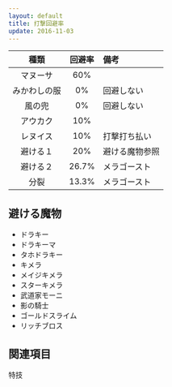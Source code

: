 ```yaml
---
layout: default
title: 打撃回避率
update: 2016-11-03
---
```



| 種類 | 回避率 | 備考 |
|:----:|:------:|:-----|
| マヌーサ | 60% |
| みかわしの服 | 0% | 回避しない |
| 風の兜 | 0% | 回避しない
| アウカク | 10% |
| レヌイス | 10% | 打撃打ち払い |
| 避ける１ | 20% | 避ける魔物参照 |
| 避ける２ | 26.7% | メラゴースト |
| 分裂     | 13.3% | メラゴースト |


## 避ける魔物

* ドラキー
* ドラキーマ
* タホドラキー
* キメラ
* メイジキメラ
* スターキメラ
* 武道家モーニ
* 影の騎士
* ゴールドスライム
* リッチブロス


## 関連項目

特技
